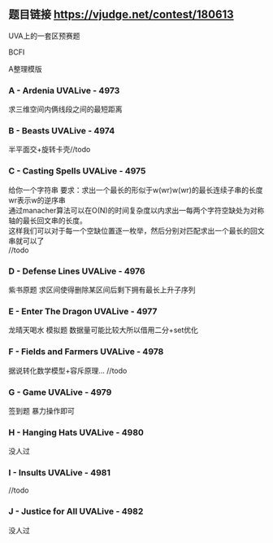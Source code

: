 ## 题目链接 https://vjudge.net/contest/180613
UVA上的一套区预赛题

BCFI<br>

A整理模版
### A - Ardenia UVALive - 4973 
求三维空间内俩线段之间的最短距离


### B - Beasts UVALive - 4974 
半平面交+旋转卡壳//todo
### C - Casting Spells UVALive - 4975 
给你一个字符串 要求：求出一个最长的形似于w(wr)w(wr)的最长连续子串的长度 wr表示w的逆序串<br>
通过manacher算法可以在O(N)的时间复杂度以内求出一每两个字符空缺处为对称轴的最长回文串的长度。<br>
这样我们可以对于每一个空缺位置逐一枚举，然后分别对匹配求出一个最长的回文串就可以了<br>
//todo


### D - Defense Lines UVALive - 4976 
紫书原题 求区间使得删除某区间后剩下拥有最长上升子序列

### E - Enter The Dragon UVALive - 4977 
龙晴天喝水 模拟题 数据量可能比较大所以借用二分+set优化

### F - Fields and Farmers UVALive - 4978 
据说转化数学模型+容斥原理...
//todo 

### G - Game UVALive - 4979 
签到题 暴力操作即可


### H - Hanging Hats UVALive - 4980 
没人过
### I - Insults UVALive - 4981 
//todo
### J - Justice for All UVALive - 4982 
没人过

